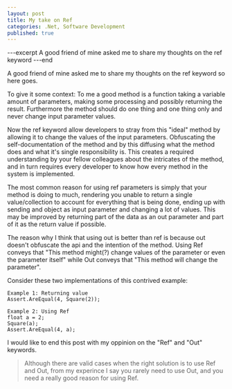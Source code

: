 ```yaml
---
layout: post
title: My take on Ref
categories: .Net, Software Development
published: true
---
```


---excerpt
A good friend of mine asked me to share my thoughts on the ref keyword
---end

A good friend of mine asked me to share my thoughts on the ref keyword so here goes.

To give it some context: To me a good method is a function taking a variable amount of parameters, making some processing and possibly returning the result. Furthermore the method should do one thing and one thing only and never change input parameter values.

Now the ref keyword allow developers to stray from this "ideal" method by allowing it to change the values of the input parameters. Obfuscating the self-documentation of the method and by this diffusing what the method does and what it's single responsibility is. This creates a required understanding by your fellow colleagues about the intricates of the method, and in turn requires every developer to know how every method in the system is implemented.

The most common reason for using ref parameters is simply that your method is doing to much, rendering you unable to return a single value/collection to account for everything that is being done, ending up with sending and object as input parameter and changing a lot of values. This may be improved by returning part of the data as an out parameter and part of it as the return value if possible.

The reason why I think that using out is better than ref is because out doesn't obfuscate the api and the intention of the method. Using Ref conveys that "This method might(?) change values of the parameter or even the parameter itself" while Out conveys that "This method will change the parameter".

Consider these two implementations of this contrived example:
 
    Example 1: Returning value
	Assert.AreEqual(4, Square(2));
  
	Example 2: Using Ref
	float a = 2;  
	Square(a);  
	Assert.AreEqual(4, a);


I would like to end this post with my oppinion on the "Ref" and "Out" keywords.
> Although there are valid cases when the right solution is to use Ref and Out, from my experince I say you rarely need to use Out, and you need a really good reason for using Ref.

